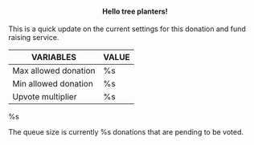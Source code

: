 <center>
  <h4>Hello tree planters!</h4>
</center>

This is a quick update on the current settings for this donation and fund raising service. 

VARIABLES | VALUE
---|---
Max allowed donation | %s
Min allowed donation | %s
Upvote multiplier | %s

%s

The queue size is currently %s donations that are pending to be voted.
